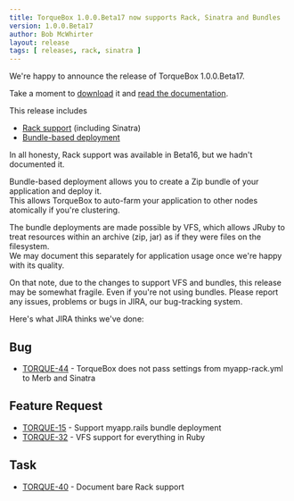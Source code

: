 ```yaml
---
title: TorqueBox 1.0.0.Beta17 now supports Rack, Sinatra and Bundles
version: 1.0.0.Beta17
author: Bob McWhirter
layout: release
tags: [ releases, rack, sinatra ]
---
```

We're happy to announce the release of TorqueBox 1.0.0.Beta17.

Take a moment to [download](/download/) it and [read the documentation](/documentation/#{page.version}/).

This release includes

* [Rack support](/documentation/1.0.0.Beta17/rack-support.html) (including Sinatra)
* [Bundle-based deployment](/documentation/1.0.0.Beta17/rails-support.html#d0e1796)

In all honesty, Rack support was available in Beta16, but we hadn't documented it.

Bundle-based deployment allows you to create a Zip bundle of your application and deploy it.  
This allows TorqueBox to auto-farm your application to other nodes atomically if you're clustering.

The bundle deployments are made possible by VFS, which allows JRuby to treat 
resources within an archive (zip, jar) as if they were files on the filesystem.  
We may document this separately for application usage once we're happy with its quality.

On that note, due to the changes to support VFS and bundles, this release may be somewhat 
fragile.  Even if you're not using bundles.  Please report any issues, problems or bugs 
in JIRA, our bug-tracking system.

Here's what JIRA thinks we've done:

## Bug

* [TORQUE-44](https://jira.jboss.org/jira/browse/TORQUE-44) - TorqueBox does not pass settings from myapp-rack.yml to Merb and Sinatra

## Feature Request

* [TORQUE-15](https://jira.jboss.org/jira/browse/TORQUE-15) - Support myapp.rails bundle deployment
* [TORQUE-32](https://jira.jboss.org/jira/browse/TORQUE-32) - VFS support for everything in Ruby

## Task

* [TORQUE-40](https://jira.jboss.org/jira/browse/TORQUE-40) - Document bare Rack support



